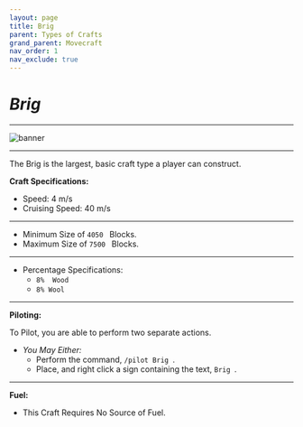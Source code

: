 ```yaml
---
layout: page
title: Brig
parent: Types of Crafts
grand_parent: Movecraft
nav_order: 1
nav_exclude: true
---
```


# ***Brig***

---

![banner](https://www.minecraft.net/content/dam/archive/21d5dbbef187a17a5d55591a12841e94-Header.jpg)

---

The Brig is the largest, basic craft type a player can construct.

**Craft Specifications:**

- Speed: 4 m/s
- Cruising Speed: 40 m/s
---
- Minimum Size of  `4050 ` Blocks.
- Maximum Size of  `7500 ` Blocks.
---
- Percentage Specifications:
  - `8%  Wood `
  - `8% Wool `
---
**Piloting:**

To Pilot, you are able to perform two separate actions.
- *You May Either:*
    - Perform the command,  `/pilot Brig `.
    - Place, and right click a sign containing the text,  `Brig `.

--- 
**Fuel:**
- This Craft Requires No Source of Fuel.